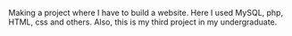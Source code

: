 Making a project where I have to build a website. Here I used MySQL, php, HTML, css and others. Also, this is my third project in my undergraduate.
